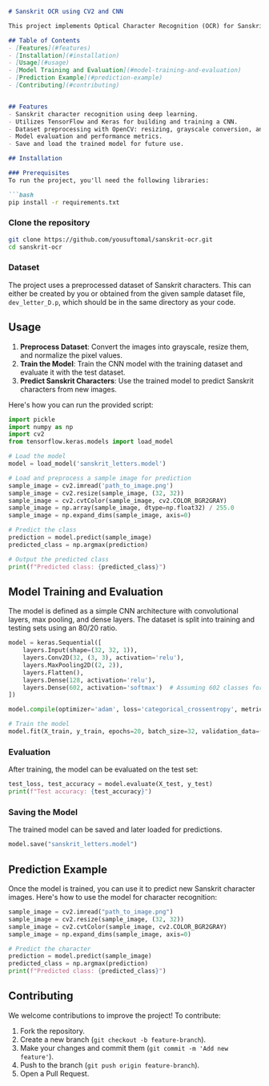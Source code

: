 ```markdown
# Sanskrit OCR using CV2 and CNN

This project implements Optical Character Recognition (OCR) for Sanskrit characters using Convolutional Neural Networks (CNN) and OpenCV (CV2). The model is trained on a dataset of Sanskrit character images, which are processed using image resizing and grayscale conversion. The trained model is capable of predicting the class of a Sanskrit character from an image.

## Table of Contents
- [Features](#features)
- [Installation](#installation)
- [Usage](#usage)
- [Model Training and Evaluation](#model-training-and-evaluation)
- [Prediction Example](#prediction-example)
- [Contributing](#contributing)


## Features
- Sanskrit character recognition using deep learning.
- Utilizes TensorFlow and Keras for building and training a CNN.
- Dataset preprocessing with OpenCV: resizing, grayscale conversion, and normalization.
- Model evaluation and performance metrics.
- Save and load the trained model for future use.

## Installation

### Prerequisites
To run the project, you'll need the following libraries:

```bash
pip install -r requirements.txt
```

### Clone the repository
```bash
git clone https://github.com/yousuftomal/sanskrit-ocr.git
cd sanskrit-ocr
```

### Dataset
The project uses a preprocessed dataset of Sanskrit characters. This can either be created by you or obtained from the given sample dataset file, `dev_letter_D.p`, which should be in the same directory as your code.

## Usage

1. **Preprocess Dataset**: Convert the images into grayscale, resize them, and normalize the pixel values.
2. **Train the Model**: Train the CNN model with the training dataset and evaluate it with the test dataset.
3. **Predict Sanskrit Characters**: Use the trained model to predict Sanskrit characters from new images.

Here's how you can run the provided script:

```python
import pickle
import numpy as np
import cv2
from tensorflow.keras.models import load_model

# Load the model
model = load_model('sanskrit_letters.model')

# Load and preprocess a sample image for prediction
sample_image = cv2.imread('path_to_image.png')
sample_image = cv2.resize(sample_image, (32, 32))
sample_image = cv2.cvtColor(sample_image, cv2.COLOR_BGR2GRAY)
sample_image = np.array(sample_image, dtype=np.float32) / 255.0
sample_image = np.expand_dims(sample_image, axis=0)

# Predict the class
prediction = model.predict(sample_image)
predicted_class = np.argmax(prediction)

# Output the predicted class
print(f"Predicted class: {predicted_class}")
```

## Model Training and Evaluation

The model is defined as a simple CNN architecture with convolutional layers, max pooling, and dense layers. The dataset is split into training and testing sets using an 80/20 ratio.

```python
model = keras.Sequential([
    layers.Input(shape=(32, 32, 1)),
    layers.Conv2D(32, (3, 3), activation='relu'),
    layers.MaxPooling2D((2, 2)),
    layers.Flatten(),
    layers.Dense(128, activation='relu'),
    layers.Dense(602, activation='softmax')  # Assuming 602 classes for Sanskrit characters
])

model.compile(optimizer='adam', loss='categorical_crossentropy', metrics=['accuracy'])

# Train the model
model.fit(X_train, y_train, epochs=20, batch_size=32, validation_data=(X_test, y_test))
```

### Evaluation
After training, the model can be evaluated on the test set:

```python
test_loss, test_accuracy = model.evaluate(X_test, y_test)
print(f"Test accuracy: {test_accuracy}")
```

### Saving the Model
The trained model can be saved and later loaded for predictions.

```python
model.save("sanskrit_letters.model")
```

## Prediction Example

Once the model is trained, you can use it to predict new Sanskrit character images. Here's how to use the model for character recognition:

```python
sample_image = cv2.imread("path_to_image.png")
sample_image = cv2.resize(sample_image, (32, 32))
sample_image = cv2.cvtColor(sample_image, cv2.COLOR_BGR2GRAY)
sample_image = np.expand_dims(sample_image, axis=0)

# Predict the character
prediction = model.predict(sample_image)
predicted_class = np.argmax(prediction)
print(f"Predicted class: {predicted_class}")
```

## Contributing

We welcome contributions to improve the project! To contribute:

1. Fork the repository.
2. Create a new branch (`git checkout -b feature-branch`).
3. Make your changes and commit them (`git commit -m 'Add new feature'`).
4. Push to the branch (`git push origin feature-branch`).
5. Open a Pull Request.

